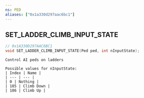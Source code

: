 ```yaml
---
ns: PED
aliases: ["0x1a330d297aac6bc1"]
---
```

## SET_LADDER_CLIMB_INPUT_STATE

```c
// 0x1A330D297AAC6BC1
void SET_LADDER_CLIMB_INPUT_STATE(Ped ped, int nInputState);
```

```
Control AI peds on ladders

Possible values for nInputState:
| Index | Name |
| --- | --- |
| 0 | Nothing |
| 185 | Climb Down |
| 186 | Climb Up |
```
